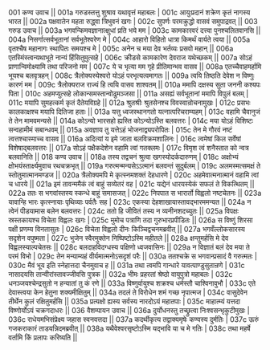 001  	कण्व उवाच ||
001a	गरुडस्तत्तु शुश्राव यथावृत्तं महाबलः |
001c	आयुःप्रदानं शक्रेण कृतं नागस्य भारत ||
002a	पक्षवातेन महता रुद्ध्वा त्रिभुवनं खगः |
002c	सुपर्णः परमक्रुद्धो वासवं समुपाद्रवत् ||
003  	गरुड उवाच ||
003a	भगवन्किमवज्ञानात्क्षुधां प्रति भये मम |
003c	कामकारवरं दत्त्वा पुनश्चलितवानसि ||
004a	निसर्गात्सर्वभूतानां सर्वभूतेश्वरेण मे |
004c	आहारो विहितो धात्रा किमर्थं वार्यते त्वया ||
005a	वृतश्चैष महानागः स्थापितः समयश्च मे |
005c	अनेन च मया देव भर्तव्यः प्रसवो महान् ||
006a	एतस्मिंस्त्वन्यथाभूते नान्यं हिंसितुमुत्सहे |
006c	क्रीडसे कामकारेण देवराज यथेच्छकम् ||
007a	सोऽहं प्राणान्विमोक्ष्यामि तथा परिजनो मम |
007c	ये च भृत्या मम गृहे प्रीतिमान्भव वासव ||
008a	एतच्चैवाहमर्हामि भूयश्च बलवृत्रहन् |
008c	त्रैलोक्यस्येश्वरो योऽहं परभृत्यत्वमागतः ||
009a	त्वयि तिष्ठति देवेश न विष्णुः कारणं मम |
009c	त्रैलोक्यराज राज्यं हि त्वयि वासव शाश्वतम् ||
010a	ममापि दक्षस्य सुता जननी कश्यपः पिता |
010c	अहमप्युत्सहे लोकान्समस्तान्वोढुमञ्जसा ||
011a	असह्यं सर्वभूतानां ममापि विपुलं बलम् |
011c	मयापि सुमहत्कर्म कृतं दैतेयविग्रहे ||
012a	श्रुतश्रीः श्रुतसेनश्च विवस्वान्रोचनामुखः |
012c	प्रसभः कालकाक्षश्च मयापि दितिजा हताः ||
013a	यत्तु ध्वजस्थानगतो यत्नात्परिचराम्यहम् |
013c	वहामि चैवानुजं ते तेन मामवमन्यसे ||
014a	कोऽन्यो भारसहो ह्यस्ति कोऽन्योऽस्ति बलवत्तरः |
014c	मया योऽहं विशिष्टः सन्वहामीमं सबान्धवम् ||
015a	अवज्ञाय तु यत्तेऽहं भोजनाद्व्यपरोपितः |
015c	तेन मे गौरवं नष्टं त्वत्तश्चास्माच्च वासव ||
016a	अदित्यां य इमे जाता बलविक्रमशालिनः |
016c	त्वमेषां किल सर्वेषां विशेषाद्बलवत्तरः ||
017a	सोऽहं पक्षैकदेशेन वहामि त्वां गतक्लमः |
017c	विमृश त्वं शनैस्तात को न्वत्र बलवानिति ||
018  	कण्व उवाच ||
018a	तस्य तद्वचनं श्रुत्वा खगस्योदर्कदारुणम् |
018c	अक्षोभ्यं क्षोभयंस्तार्क्ष्यमुवाच रथचक्रभृत् ||
019a	गरुत्मन्मन्यसेऽऽत्मानं बलवन्तं सुदुर्बलम् |
019c	अलमस्मत्समक्षं ते स्तोतुमात्मानमण्डज ||
020a	त्रैलोक्यमपि मे कृत्स्नमशक्तं देहधारणे |
020c	अहमेवात्मनात्मानं वहामि त्वां च धारये ||
021a	इमं तावन्ममैकं त्वं बाहुं सव्येतरं वह |
021c	यद्येनं धारयस्येकं सफलं ते विकत्थितम् ||
022a	ततः स भगवांस्तस्य स्कन्धे बाहुं समासजत् |
022c	निपपात स भारार्तो विह्वलो नष्टचेतनः ||
023a	यावान्हि भारः कृत्स्नायाः पृथिव्याः पर्वतैः सह |
023c	एकस्या देहशाखायास्तावद्भारममन्यत ||
024a	न त्वेनं पीडयामास बलेन बलवत्तरः |
024c	ततो हि जीवितं तस्य न व्यनीनशदच्युतः ||
025a	विपक्षः स्रस्तकायश्च विचेता विह्वलः खगः |
025c	मुमोच पत्राणि तदा गुरुभारप्रपीडितः ||
026a	स विष्णुं शिरसा पक्षी प्रणम्य विनतासुतः |
026c	विचेता विह्वलो दीनः किञ्चिद्वचनमब्रवीत् ||
027a	भगवँल्लोकसारस्य सदृशेन वपुष्मता |
027c	भुजेन स्वैरमुक्तेन निष्पिष्टोऽस्मि महीतले ||
028a	क्षन्तुमर्हसि मे देव विह्वलस्याल्पचेतसः ||
028c	बलदाहविदग्धस्य पक्षिणो ध्वजवासिनः ||
029a	न विज्ञातं बलं देव मया ते परमं विभो |
029c	तेन मन्याम्यहं वीर्यमात्मनोऽसदृशं परैः ||
030a	ततश्चक्रे स भगवान्प्रसादं वै गरुत्मतः |
030c	मैवं भूय इति स्नेहात्तदा चैनमुवाच ह ||
031a	तथा त्वमपि गान्धारे यावत्पाण्डुसुतान्रणे |
031c	नासादयसि तान्वीरांस्तावज्जीवसि पुत्रक ||
032a	भीमः प्रहरतां श्रेष्ठो वायुपुत्रो महाबलः |
032c	धनञ्जयश्चेन्द्रसुतो न हन्यातां तु कं रणे ||
033a	विष्णुर्वायुश्च शक्रश्च धर्मस्तौ चाश्विनावुभौ |
033c	एते देवास्त्वया केन हेतुना शक्यमीक्षितुम् ||
034a	तदलं ते विरोधेन शमं गच्छ नृपात्मज |
034c	वासुदेवेन तीर्थेन कुलं रक्षितुमर्हसि ||
035a	प्रत्यक्षो ह्यस्य सर्वस्य नारदोऽयं महातपाः |
035c	माहात्म्यं यत्तदा विष्णोर्योऽयं चक्रगदाधरः ||
036  	वैशम्पायन उवाच ||
036a	दुर्योधनस्तु तच्छ्रुत्वा निःश्वसन्भृकुटीमुखः |
036c	राधेयमभिसंप्रेक्ष्य जहास स्वनवत्तदा ||
037a	कदर्थीकृत्य तद्वाक्यमृषेः कण्वस्य दुर्मतिः |
037c	ऊरुं गजकराकारं ताडयन्निदमब्रवीत् ||
038a	यथैवेश्वरसृष्टोऽस्मि यद्भावि या च मे गतिः |
038c	तथा महर्षे वर्तामि किं प्रलापः करिष्यति ||
